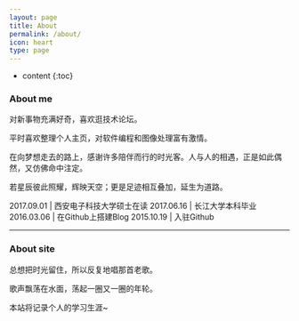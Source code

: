 ```yaml
---
layout: page
title: About
permalink: /about/
icon: heart
type: page
---
```


* content
{:toc}


### About me

对新事物充满好奇，喜欢逛技术论坛。

平时喜欢整理个人主页，对软件编程和图像处理富有激情。

在向梦想走去的路上，感谢许多陪伴而行的时光客。人与人的相遇，正是如此偶然，又仿佛命中注定。

若星辰彼此照耀，辉映天空；更是足迹相互叠加，延生为道路。

2017.09.01 | 西安电子科技大学硕士在读
2017.06.16 | 长江大学本科毕业
2016.03.06 | 在Github上搭建Blog
2015.10.19 | 入驻Github

---

### About site

总想把时光留住，所以反复地唱那首老歌。

歌声飘荡在水面，荡起一圈又一圈的年轮。

本站将记录个人的学习生涯~


